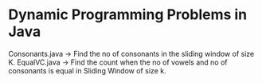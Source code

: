 # Dynamic Programming Problems in Java
Consonants.java -> Find the no of consonants in the sliding window of size K.
EqualVC.java -> Find the count when the no of vowels and no of consonants is equal in Sliding Window of size k.

